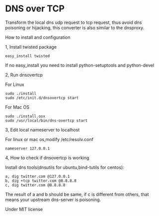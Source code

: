 DNS over TCP
==========

Transform the local dns udp request to tcp request, thus avoid dns poisoning or hijacking, this converter is also similar to the dnsproxy.

How to install and configuration

1, Install twisted package

	easy_install twisted

   If no easy_install you need to install python-setuptools and python-devel

2, Run dnsovertcp
   
   For Linux

	sudo ./install
	sudo /etc/init.d/dnsovertcp start

   For Mac OS

    sudo ./install.osx
    sudo /usr/local/bin/dns-overtcp start

3, Edit local nameserver to localhost
  
   For linux or mac os,modify /etc/resolv.conf

	nameserver 127.0.0.1

4, How to check if dnsovertcp is working

   Install dns tools(dnsutils for ubuntu,bind-tutils for centos):

	a, dig twitter.com @127.0.0.1
	b, dig +tcp twitter.com @8.8.8.8
	c, dig twitter.com @8.8.8.8

   The result of a and b should be same, if c is different from others, that means your upstream dns-server is poisoning.

Under MIT license        
